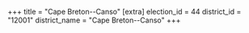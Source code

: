 +++
title = "Cape Breton--Canso"
[extra]
election_id = 44
district_id = "12001"
district_name = "Cape Breton--Canso"
+++
